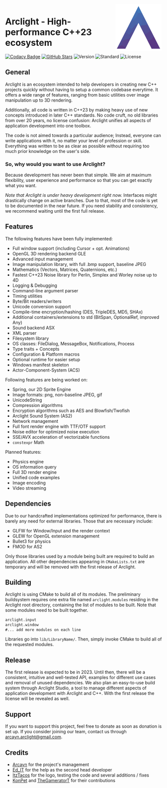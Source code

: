 <img src="assets/logo.png" height="150" align="right">

# Arclight - High-performance C++23 ecosystem

[![Codacy Badge](https://app.codacy.com/project/badge/Grade/424f1b0554d8435e90b66ee8bcca0c36)](https://www.codacy.com/gh/Arclight-Team/Arclight/dashboard?utm_source=github.com&amp;utm_medium=referral&amp;utm_content=Arclight-Team/Arclight&amp;utm_campaign=Badge_Grade)
[![GitHub Stars](https://badgen.net/github/stars/Arclight-Team/Arclight)](https://github.com/Arclight-Team/Arclight/stargazers/)
![Version](https://img.shields.io/badge/version-unreleased-yellow)
![Standard](https://img.shields.io/badge/C%2B%2B-20-blueviolet)
![License](https://img.shields.io/badge/license-none-red)

## General
Arclight is an ecosystem intended to help developers in creating new C++ projects quickly without having to setup a common codebase everytime.
It offers a wide range of features, ranging from basic utilities over image manipulation up to 3D rendering.

Additionally, all code is written in C++23 by making heavy use of new concepts introduced in later C++ standards.
No code cruft, no old libraries from over 20 years, no license confusion: Arclight unifies all aspects of application development into one toolbox.

The code is not aimed towards a particular audience; Instead, everyone can write applications with it, no matter your level of profession or skill.
Everything was written to be as clear as possible without requiring too much prior knowledge on the user's side.

### So, why would you want to use Arclight?

Because development has never been that simple. We aim at maximum flexibility, user experience and performance so that you can get exactly what you want.

*Note that Arclight is under heavy development right now.* Interfaces might drastically change on active branches.
Due to that, most of the code is yet to be documented in the near future. If you need stability and consistency, we recommend waiting until the first full release.

## Features
The following features have been fully implemented:
- Full window support (including Cursor + opt. Animations)
- OpenGL 3D rendering backend GLE
- Advanced input management
- Image manipulation library, with full .bmp support, baseline JPEG
- Mathematics (Vectors, Matrices, Quaternions, etc.)
- Fastest C++23 Noise library for Perlin, Simplex and Worley noise up to 4D
- Logging & Debugging
- Command-line argument parser
- Timing utilities
- Byte/Bit readers/writers
- Unicode conversion support
- Compile-time encryption/hashing (DES, TripleDES, MD5, SHAx)
- Additional containers/extensions to std (BitSpan, OptionalRef, improved Any)
- Sound backend ASX
- XML parser
- Filesystem library
- OS classes: FileDialog, MessageBox, Notifications, Process
- Type traits + Concepts
- Configuration & Platform macros
- Optional runtime for easier setup
- Windows manifest skeleton
- Actor-Component-System (ACS)

Following features are being worked on:
- Spring, our 2D Sprite Engine
- Image formats: png, non-baseline JPEG, gif
- UnicodeString
- Compression algorithms
- Encryption algorithms such as AES and Blowfish/Twofish
- Arclight Sound System (AS2)
- Network management
- Full font render engine with TTF/OTF support
- Noise editor for optimized noise execution
- SSE/AVX acceleration of vectorizable functions
- `constexpr` Math

Planned features:
- Physics engine
- OS information query
- Full 3D render engine
- Unified code examples
- Image encoding
- Video streaming

## Dependencies
Due to our handcrafted implementations optimized for performance, there is barely any need for external libraries.
Those that are necessary include:
- GLFW for Window/Input and the render context
- GLEW for OpenGL extension management
- Bullet3 for physics
- FMOD for AS2

Only those libraries used by a module being built are required to build an application.
All other dependencies appearing in `CMakeLists.txt` are temporary and will be removed with the first release of Arclight.

## Building
Arclight is using CMake to build all of its modules. The preliminary buildsystem requires one extra file named `arclight.modules` residing in the Arclight root directory, containing the list of modules to be built. Note that some modules need to be built together.

```
arclight.input
arclight.window
#... add more modules on each line
```

Libraries go into `lib/LibraryName/`. Then, simply invoke CMake to build all of the requested modules.

## Release
The first release is expected to be in 2023. Until then, there will be a consistent, intuitive and well-tested API, examples for different use cases and removal of unused dependencies.
We also plan an easy-to-use build system through Arclight Studio, a tool to manage different aspects of application development with Arclight and C++.
With the first release the license will be revealed as well.

## Support
If you want to support this project, feel free to donate as soon as donation is set up.
If you consider joining our team, contact us through arcayn.arclight@gmail.com.

## Credits
- [Arcayn](https://github.com/Arcaynx) for the project's management
- [Ed_IT](https://github.com/Ed-1T) for the help as the second head developer
- [ItzTacos](https://github.com/ItzTacosOfficial) for the logo, testing the code and several additions / fixes
- [KonPet](https://github.com/KonPet) and [TheGameratorT](https://github.com/TheGameratorT) for their contributions
